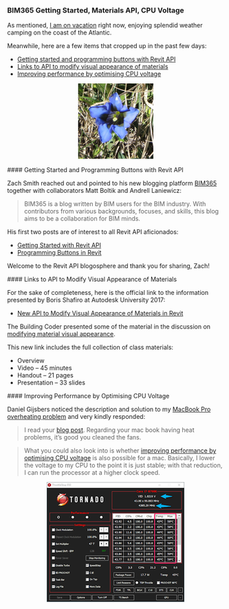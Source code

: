 <head>
<meta http-equiv="Content-Type" content="text/html; charset=utf-8">
<link rel="stylesheet" type="text/css" href="bc.css">
<script src="https://cdn.rawgit.com/google/code-prettify/master/loader/run_prettify.js" type="text/javascript"></script>
</head>

<!---

- Zach Smith
  [BIM365](https://www.bim365.tech)
  Matt Boltik and Andrell Laniewicz
  > BIM365 is a blog written by BIM users for the BIM industry. With contributors from various backgrounds, focuses, and skills, this blog aims to be a collaboration for BIM minds.
  [Getting Started with Revit API](https://www.bim365.tech/blog/programming-buttons-in-revit-b7bjm)
  [Programming Buttons in Revit](https://www.bim365.tech/blog/programming-buttons-in-revit)

- New API to Modify Visual Appearance of Materials in Revit 2017
  https://www.autodesk.com/autodesk-university/class/New-API-Modify-Visual-Appearance-Materials-Revit-2017
  Boris Shafiro
  Overview
  Video 45 minutes
  Handout 21 pages
  Presentation 33 slides

- Daniel Gijsbers <daniel.gijsbers@Azoros.com>
  https://danielgijsbers.blogspot.com/2018/10/performance.html
  I read your blog: https://thebuildingcoder.typepad.com/blog/2019/06/accessing-bim360-cloud-links-thumbnail-and-dynamo.html#4
  Regarding your mac book having heat problems. It’s good you cleaned the fans. What you could also look into is if this is also possible for a mac:
  https://danielgijsbers.blogspot.com/2018/10/performance.html
  basically, I lower the voltage to my CPU to the point it is just stable, and with that reduction, I can run the processor at a higher clock speed.

twitter:

 the #RevitAPI @AutodeskForge @AutodeskRevit #bim #DynamoBim #ForgeDevCon

I am on vacation right now, enjoying splendid weather camping on the coast of the Atlantic.
Meanwhile, here are a few items that cropped up in the past few days
&ndash; Getting started and programming buttons with Revit API
&ndash; Links to API to modify visual appearance of materials
&ndash; Improving performance by optimising CPU voltage...

linkedin:


#bim #DynamoBim #ForgeDevCon #Revit #API #IFC #SDK #AI #VisualStudio #Autodesk #AEC #adsk

the [Revit API discussion forum](http://forums.autodesk.com/t5/revit-api-forum/bd-p/160) thread

-->

### BIM365 Getting Started, Materials API, CPU Voltage

As mentioned, [I am on vacation](https://thebuildingcoder.typepad.com/blog/2019/07/element-identifiers-in-rvt-ifc-nw-and-forge.html#6) right now,
enjoying splendid weather camping on the coast of the Atlantic.

Meanwhile, here are a few items that cropped up in the past few days:

- [Getting started and programming buttons with Revit API](#2)
- [Links to API to modify visual appearance of materials](#3)
- [Improving performance by optimising CPU voltage](#4)

<center>
<img src="img/737_gentian_700x700.jpg" alt="Gentian on Jakobiger" width="175">
</center>

####<a name="2"></a> Getting Started and Programming Buttons with Revit API

Zach Smith reached out and pointed to his new
blogging platform [BIM365](https://www.bim365.tech) together
with collaborators Matt Boltik and Andrell Laniewicz:

> BIM365 is a blog written by BIM users for the BIM industry. With contributors from various backgrounds, focuses, and skills, this blog aims to be a collaboration for BIM minds.

His first two posts are of interest to all Revit API aficionados:

- [Getting Started with Revit API](https://www.bim365.tech/blog/programming-buttons-in-revit-b7bjm)
- [Programming Buttons in Revit](https://www.bim365.tech/blog/programming-buttons-in-revit)

Welcome to the Revit API blogosphere and thank you for sharing, Zach!


####<a name="3"></a> Links to API to Modify Visual Appearance of Materials

For the sake of completeness, here is the official link to the information presented by Boris Shafiro at Autodesk University 2017:

- [New API to Modify Visual Appearance of Materials in Revit](https://www.autodesk.com/autodesk-university/class/New-API-Modify-Visual-Appearance-Materials-Revit-2017)

The Building Coder presented some of the material in the discussion
on [modifying material visual appearance](https://thebuildingcoder.typepad.com/blog/2017/11/modifying-material-visual-appearance.html).

This new link includes the full collection of class materials:

- Overview
- Video &ndash; 45 minutes
- Handout &ndash; 21 pages
- Presentation &ndash; 33 slides


####<a name="4"></a> Improving Performance by Optimising CPU Voltage

Daniel Gijsbers noticed the description and solution to
my [MacBook Pro overheating problem](https://thebuildingcoder.typepad.com/blog/2019/06/accessing-bim360-cloud-links-thumbnail-and-dynamo.html#4) and
very kindly responded:

> I read your [blog post](https://thebuildingcoder.typepad.com/blog/2019/06/accessing-bim360-cloud-links-thumbnail-and-dynamo.html#4).
Regarding your mac book having heat problems, it’s good you cleaned the fans.

> What you could also look into is
whether [improving performance by optimising CPU voltage](https://danielgijsbers.blogspot.com/2018/10/performance.html) is
also possible for a mac.
Basically, I lower the voltage to my CPU to the point it is just stable; with that reduction, I can run the processor at a higher clock speed.

<center>
<img src="img/dg_cpu_voltage_optimisation.png" alt="Daniel Gijsbers optimising CPU voltage" width="320">
</center>

